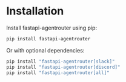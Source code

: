 # Installation

Install fastapi-agentrouter using pip:

```bash
pip install fastapi-agentrouter
```

Or with optional dependencies:

```bash
pip install "fastapi-agentrouter[slack]"
pip install "fastapi-agentrouter[discord]"
pip install "fastapi-agentrouter[all]"
```